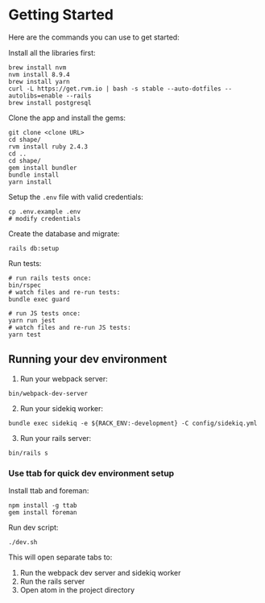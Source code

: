 # Getting Started

Here are the commands you can use to get started:

Install all the libraries first:
```
brew install nvm
nvm install 8.9.4
brew install yarn
curl -L https://get.rvm.io | bash -s stable --auto-dotfiles --autolibs=enable --rails
brew install postgresql
```

Clone the app and install the gems:
```
git clone <clone URL>
cd shape/
rvm install ruby 2.4.3
cd ..
cd shape/
gem install bundler
bundle install
yarn install
```

Setup the `.env` file with valid credentials:
```
cp .env.example .env
# modify credentials
```

Create the database and migrate:

```
rails db:setup
```

Run tests:

```
# run rails tests once:
bin/rspec
# watch files and re-run tests:
bundle exec guard

# run JS tests once:
yarn run jest
# watch files and re-run JS tests:
yarn test
```

## Running your dev environment

1. Run your webpack server:
```
bin/webpack-dev-server
```
2. Run your sidekiq worker:
```
bundle exec sidekiq -e ${RACK_ENV:-development} -C config/sidekiq.yml
```
3. Run your rails server:
```
bin/rails s
```

### Use ttab for quick dev environment setup

Install ttab and foreman:
```
npm install -g ttab
gem install foreman
```

Run dev script:
```
./dev.sh
```
This will open separate tabs to:
  1. Run the webpack dev server and sidekiq worker
  1. Run the rails server
  1. Open atom in the project directory
